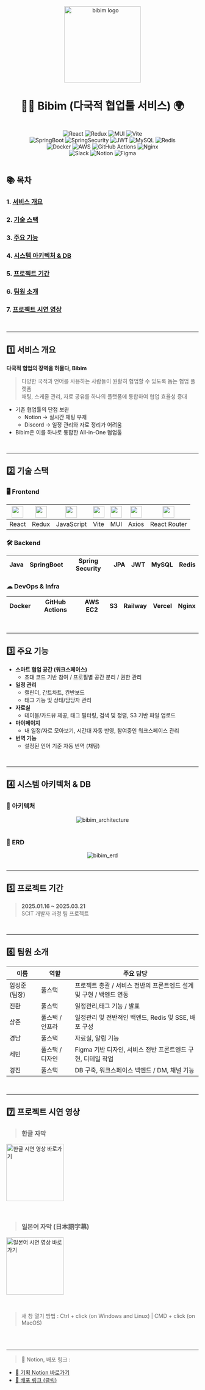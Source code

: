 <div align="center">
  <img src="./assets/readme/bibim_logo.png" alt="bibim logo" width="200px" />
</div>

<div align="center">
  <h1> 🫱‍🫲 Bibim (다국적 협업툴 서비스) 🌍 </h1>

  <br />

<!-- Frontend -->
  <img src="https://img.shields.io/badge/React-61DAFB?style=flat-square&logo=React&logoColor=black" alt="React" />
  <img src="https://img.shields.io/badge/Redux-764ABC?style=flat-square&logo=Redux&logoColor=white" alt="Redux" />
  <img src="https://img.shields.io/badge/MUI-007FFF?style=flat-square&logo=mui&logoColor=white" alt="MUI" />
  <img src="https://img.shields.io/badge/Vite-646CFF?style=flat-square&logo=vite&logoColor=white" alt="Vite" />
<br />

<!-- Backend -->
  <img src="https://img.shields.io/badge/SpringBoot-6DB33F?style=flat-square&logo=Spring-Boot&logoColor=white" alt="SpringBoot" />
  <img src="https://img.shields.io/badge/Spring%20Security-6DB33F?style=flat-square&logo=Spring-Security&logoColor=white" alt="SpringSecurity" />
  <img src="https://img.shields.io/badge/JWT-000000?style=flat-square&logo=jsonwebtokens&logoColor=white" alt="JWT" />
  <img src="https://img.shields.io/badge/MySQL-4479A1?style=flat-square&logo=MySQL&logoColor=white" alt="MySQL" />
  <img src="https://img.shields.io/badge/Redis-DC382D?style=flat-square&logo=Redis&logoColor=white" alt="Redis" />
<br />

<!-- Infra -->
  <img src="https://img.shields.io/badge/Docker-2496ED?style=flat-square&logo=Docker&logoColor=white" alt="Docker" />
  <img src="https://img.shields.io/badge/AWS-232F3E?style=flat-square&logo=amazon-aws&logoColor=white" alt="AWS" />
  <img src="https://img.shields.io/badge/GitHub%20Actions-2088FF?style=flat-square&logo=github-actions&logoColor=white" alt="GitHub Actions" />
  <img src="https://img.shields.io/badge/Nginx-009639?style=flat-square&logo=nginx&logoColor=white" alt="Nginx" />
<br />

<!-- Collaboration -->
  <img src="https://img.shields.io/badge/Slack-4A154B?style=flat-square&logo=slack&logoColor=white" alt="Slack" />
  <img src="https://img.shields.io/badge/Notion-000000?style=flat-square&logo=notion&logoColor=white" alt="Notion" />
  <img src="https://img.shields.io/badge/Figma-F24E1E?style=flat-square&logo=figma&logoColor=white" alt="Figma" />
<br />

</div>

<br />

## 📚 목차

### 1. [**서비스 개요**](#1)
### 2. [**기술 스택**](#2)
### 3. [**주요 기능**](#3)
### 4. [**시스템 아키텍처 & DB**](#4)
### 5. [**프로젝트 기간**](#5)
### 6. [**팀원 소개**](#6)
### 7. [**프로젝트 시연 영상**](#7)

<br />

---
<div id="1"></div>

## 1️⃣ 서비스 개요

**다국적 협업의 장벽을 허물다, Bibim**

> 다양한 국적과 언어를 사용하는 사람들이 원활히 협업할 수 있도록 돕는 협업 플랫폼  
> 채팅, 스케줄 관리, 자료 공유를 하나의 플랫폼에 통합하여 협업 효율성 증대

- 기존 협업툴의 단점 보완  
  - Notion → 실시간 채팅 부재  
  - Discord → 일정 관리와 자료 정리가 어려움
- Bibim은 이를 하나로 통합한 All-in-One 협업툴

<br />

---
<div id="2"></div>

## 2️⃣ 기술 스택

### 🖥 Frontend

| <img src="./assets/readme/skill/react.png" width="30" /> | <img src="./assets/readme/skill/redux.png" width="30" /> |  <img src="./assets/readme/skill/javascript.png" width="30" />  | <img src="./assets/readme/skill/vite.svg" width="30" />  |  <img src="./assets/readme/skill/mui.png" width="30" />  |  <img src="./assets/readme/skill/axios.png" width="30" />  |  <img src="./assets/readme/skill/react.png" width="30" />  |
| :---: | :---: | :--------: | :--: | :-: | :---: | :----------: |
| React | Redux | JavaScript | Vite | MUI | Axios | React Router |


### 🛠 Backend

| Java | SpringBoot | Spring Security | JPA | JWT | MySQL | Redis |
| :--: | :--------: | :-------------: | :-: | :-: | :---: | :---: |

### ☁ DevOps & Infra

| Docker | GitHub Actions | AWS EC2 | S3 | Railway | Vercel | Nginx |
| :----: | :-------------: | :-----: | :-: | :-----: | :----: | :---: |

<br />

---
<div id="3"></div>

## 3️⃣ 주요 기능

- **스마트 협업 공간 (워크스페이스)**  
  - 초대 코드 기반 참여 / 프로필별 공간 분리 / 권한 관리  
- **일정 관리**  
  - 캘린더, 간트차트, 칸반보드  
  - 태그 기능 및 상태/담당자 관리  
- **자료실**  
  - 테이블/카드뷰 제공, 태그 필터링, 검색 및 정렬, S3 기반 파일 업로드  
- **마이페이지**  
  - 내 일정/자료 모아보기, 시간대 자동 반영, 참여중인 워크스페이스 관리  
- **번역 기능**  
  - 설정된 언어 기준 자동 번역 (채팅)

<br />

---
<div id="4"></div>

## 4️⃣ 시스템 아키텍처 & DB

### 🔧 아키텍처

<div align="center">
  <img src="./assets/readme/bibim_architecture.png" alt="bibim_architecture" />
</div>

<br />

### 📘 ERD

<div align="center">
  <img src="./assets/readme/bibim_erd.png" alt="bibim_erd" />
</div>

<br />

---
<div id="5"></div>

## 5️⃣ 프로젝트 기간

> **2025.01.16 ~ 2025.03.21**  
SCIT 개발자 과정 팀 프로젝트

<br />

---
<div id="6"></div>

## 6️⃣ 팀원 소개

| 이름 | 역할 | 주요 담당 |
| ---- | ---- | -------- |
| 임성준 (팀장) | 풀스택 | 프로젝트 총괄 / 서비스 전반의 프론트엔드 설계 및 구현 / 백엔드 연동 |
| 진환 | 풀스택 | 일정관리,태그 기능 / 발표 |
| 상준 | 풀스택 / 인프라 | 일정관리 및 전반적인 백엔드, Redis 및 SSE, 배포 구성 |
| 경남 | 풀스택 | 자료실, 알림 기능 |
| 세빈 | 풀스택 / 디자인 | Figma 기반 디자인, 서비스 전반 프론트엔드 구현, 디테일 작업 |
| 경진 | 풀스택 | DB 구축, 워크스페이스 백엔드 / DM, 채널 기능 |

<br />

---
<div id="7"></div>

## 7️⃣ 프로젝트 시연 영상

>  ### 한글 자막
[<img src="./assets/readme/bibim_logo.png" width="150" alt="한글 시연 영상 바로가기" />](https://www.youtube.com/watch?v=jLR1FisFRqw)

<br />

>  ### 일본어 자막 (日本語字幕)
[<img src="./assets/readme/bibim_logo.png" width="150" alt="일본어 시연 영상 바로가기" />](https://www.youtube.com/watch?v=WOD24d0w-eg)

<br />

> 새 창 열기 방법 : Ctrl + click (on Windows and Linux) | CMD + click (on MacOS)

<br />

<br />

---


> 📌 Notion, 배포 링크 :

- [📘 기획 Notion 바로가기](https://example.notion.site)
- [🚀 배포 링크 (클릭)](https://dev.bibim.shop)


